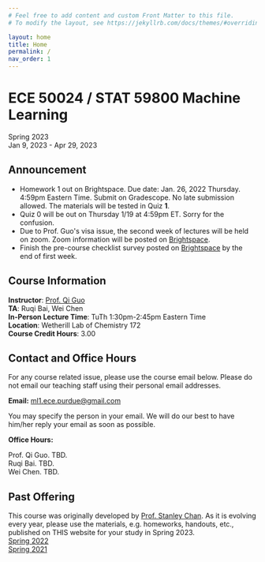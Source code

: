 ```yaml
---
# Feel free to add content and custom Front Matter to this file.
# To modify the layout, see https://jekyllrb.com/docs/themes/#overriding-theme-defaults

layout: home
title: Home
permalink: /
nav_order: 1
---
```

# ECE 50024 / STAT 59800 Machine Learning
Spring 2023  
Jan 9, 2023 - Apr 29, 2023  

## Announcement
- Homework 1 out on Brightspace. Due date: Jan. 26, 2022 Thursday. 4:59pm Eastern Time. Submit on Gradescope. No late submission allowed. The materials will be tested in Quiz **1**. 
- Quiz 0 will be out on Thursday 1/19 at 4:59pm ET. Sorry for the confusion.
- Due to Prof. Guo's visa issue, the second week of lectures will be held on zoom. Zoom information will be posted on [Brightspace](https://purdue.brightspace.com/d2l/home/703824).
- Finish the pre-course checklist survey posted on [Brightspace](https://purdue.brightspace.com/d2l/home/703824) by the end of first week. 

## Course Information
**Instructor**: [Prof. Qi Guo](https://qiguo.org)  
**TA**: Ruqi Bai, Wei Chen  
**In-Person Lecture Time**: TuTh 1:30pm-2:45pm Eastern Time  
**Location**: Wetherill Lab of Chemistry 172  
**Course Credit Hours**: 3.00  

## Contact and Office Hours
For any course related issue, please use the course email below. Please do not email our teaching staff using their personal email addresses.  

**Email:** [ml1.ece.purdue@gmail.com](mailto:ml1.ece.purdue@gmail.com)

You may specify the person in your email. We will do our best to have him/her reply your email as soon as possible.

**Office Hours:** 

Prof. Qi Guo. TBD.  
Ruqi Bai. TBD.  
Wei Chen. TBD.  



## Past Offering
This course was originally developed by [Prof. Stanley Chan](https://engineering.purdue.edu/ChanGroup/). As it is evolving every year, please use the materials, e.g. homeworks, handouts, etc., published on THIS website for your study in Spring 2023.  
[Spring 2022](http://ece595-s2022.qiguo.org/)  
[Spring 2021](https://engineering.purdue.edu/ChanGroup/ECE595/)




